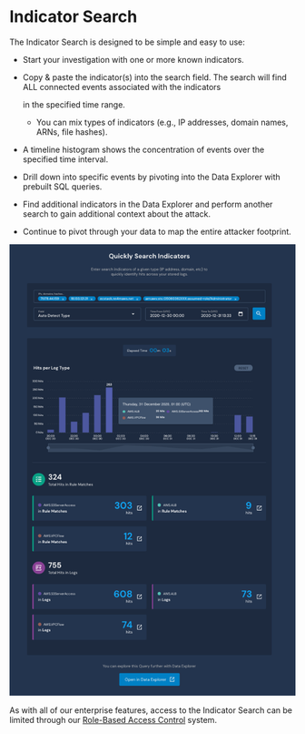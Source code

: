 # Indicator Search

The Indicator Search is designed to be simple and easy to use:

* Start your investigation with one or more known indicators.
* Copy & paste the indicator\(s\) into the search field. The search will find ALL connected events associated with the indicators

  in the specified time range.

  * You can mix types of indicators \(e.g., IP addresses, domain names, ARNs, file hashes\).

* A timeline histogram shows the concentration of events over the specified time interval.
* Drill down into specific events by pivoting into the Data Explorer with prebuilt SQL queries.
* Find additional indicators in the Data Explorer and perform another search to gain additional context about the attack.
* Continue to pivot through your data to map the entire attacker footprint.

![Indicator Search](../.gitbook/assets/indicator-search%20%285%29%20%285%29%20%287%29%20%287%29.png)

As with all of our enterprise features, access to the Indicator Search can be limited through our [Role-Based Access Control](../system-configuration/rbac.md) system.

